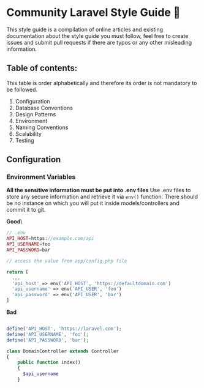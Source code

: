 # Community Laravel Style Guide :pencil:

This style guide is a compilation of online articles and existing documentation about the style guide you must follow, feel free to create issues and submit pull requests if there are typos or any other misleading information.

## Table of contents:

This table is order alphabetically and therefore its order is not mandatory to be followed.

1. Configuration
2. Database Conventions
3. Design Patterns
4. Environment
5. Naming Conventions
6. Scalability
7. Testing

## Configuration

### Environment Variables

**All the sensitive information must be put into .env files**
Use .env files to store any secure information and retrieve it via `env()` function. There should be no instance on which you will put it inside models/controllers and commit it to git.

**Good**\

```php
// .env
API_HOST=https://example.com/api
API_USERNAME=foo
API_PASSWORD=bar

// access the value from app/config.php file

return [
  ...
  'api_host' => env('API_HOST', 'https://defaultdomain.com')
  'api_username' => env('API_USER', 'foo')
  'api_password' => env('API_USER', 'bar')
]

```

**Bad**

```php

define('API_HOST', 'https://laravel.com');
define('API_USERNAME', 'foo');
define('API_PASSWORD', 'bar');

class DomainController extends Controller
{
    public function index()
    {
      $api_username
    }

```
